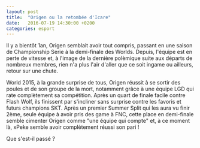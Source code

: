 ```yaml
---
layout: post
title:  "Origen ou la retombée d'Icare"
date:   2016-07-19 14:30:00 +0200
categories: esport
---
```


Il y a bientôt 1an, Origen semblait avoir tout compris, passant en une saison de Championship Serie à la demi-finale des Worlds. Depuis, l'équipe est en perte de vitesse et, à l'image de la dernière polèmique suite aux départs de nombreux membres, rien n'a plus l'air d'aller que ce soit ingame ou ailleurs, retour sur une chute.

World 2015, à la grande surprise de tous, Origen réussit à se sortir des poules et de son groupe de la mort, notamment grâce à une équipe LGD qui rate complètement sa compétition. Après un quart de finale facile contre Flash Wolf, ils finissent par s'incliner sans surprise contre les favoris et futurs champions SKT. 
Après un premier Summer Split qui les aura vu finir 2ème, seule équipe à avoir pris des game à FNC, cette place en demi-finale semble cimenter Origen comme "une équipe qui compte" et, à ce moment là, xPeke semble avoir complètement réussi son pari !

Que s'est-il passé ?

